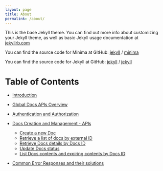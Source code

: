 ```yaml
---
layout: page
title: About
permalink: /about/
---
```


This is the base Jekyll theme. You can find out more info about customizing your Jekyll theme, as well as basic Jekyll usage documentation at [jekyllrb.com](https://jekyllrb.com/)

You can find the source code for Minima at GitHub:
[jekyll][jekyll-organization] /
[minima](https://github.com/jekyll/minima)

You can find the source code for Jekyll at GitHub:
[jekyll][jekyll-organization] /
[jekyll](https://github.com/jekyll/jekyll)

[jekyll-organization]: https://github.com/jekyll

# Table of Contents

- [Introduction](introduction.md)

- [Global Docs APIs Overview](global-docs-apis-overview.md)

- [Authentication and Authorization](authentication-and-authorization.md)

- [Docs Creation and Management - APIs](docs-creation-and-management-apis/docs-creation-and-management.md)

  - [Create a new Doc](docs-creation-and-management-apis/create-a-new-doc.md)
  - [Retrieve a list of docs by external ID](docs-creation-and-management-apis/retrieve-list-of-docs-by-external-ID.md)
  - [Retrieve Docs details by Docs ID](docs-creation-and-management-apis/retrieve-docs-details-by-docs-ID.md)
  - [Update Docs status](docs-creation-and-management-apis/update-docs-status.md)
  - [List Docs contents and expiring contents by Docs ID](docs-creation-and-management-apis/list-docs-content-and-epiring-content-by-docs-ID.md)

- [Common Error Responses and their solutions](common-error-responses-and-their-solutions.md)
